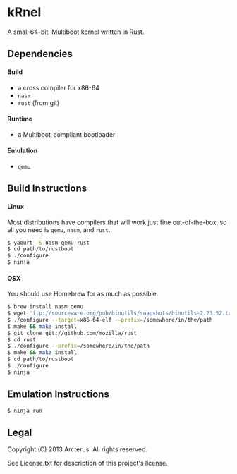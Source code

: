 # kRnel #

A small 64-bit, Multiboot kernel written in Rust.

## Dependencies ##
#### Build ####
* a cross compiler for x86-64
* `nasm`
* `rust` (from git)

#### Runtime ####
* a Multiboot-compliant bootloader

#### Emulation ####
* `qemu`

## Build Instructions ##

#### Linux ####
Most distributions have compilers that will work just fine out-of-the-box, so all you need is `qemu`, `nasm`, and `rust`.

```bash
$ yaourt -S nasm qemu rust
$ cd path/to/rustboot
$ ./configure
$ ninja
```

#### OSX ####
You should use Homebrew for as much as possible.

```bash
$ brew install nasm qemu
$ wget 'ftp://sourceware.org/pub/binutils/snapshots/binutils-2.23.52.tar.bz2'
$ ./configure --target=x86-64-elf --prefix=/somewhere/in/the/path
$ make && make install
$ git clone git://github.com/mozilla/rust
$ cd rust
$ ./configure --prefix=/somewhere/in/the/path
$ make && make install
$ cd path/to/rustboot
$ ./configure
$ ninja
```

## Emulation Instructions ##
```bash
$ ninja run
```

## Legal ##
Copyright (C) 2013 Arcterus.
All rights reserved.

See License.txt for description of this project's license.
